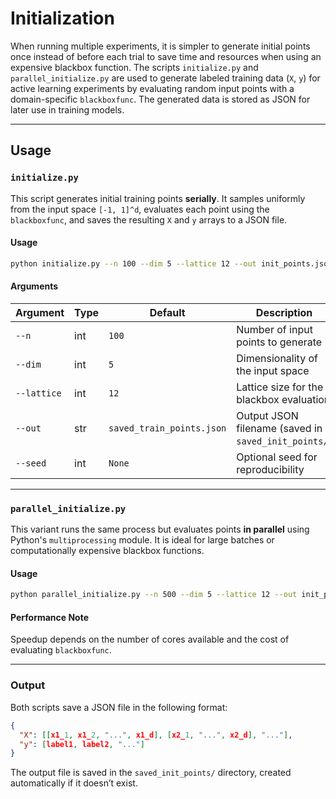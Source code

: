 # Initialization

When running multiple experiments, it is simpler to generate initial points once instead of before each trial to save time and resources when using an expensive blackbox function. The scripts `initialize.py` and `parallel_initialize.py` are used to generate labeled training data (`X`, `y`) for active learning experiments by evaluating random input points with a domain-specific `blackboxfunc`. The generated data is stored as JSON for later use in training models.

---

## Usage

### `initialize.py`

This script generates initial training points **serially**. It samples uniformly from the input space `[-1, 1]^d`, evaluates each point using the `blackboxfunc`, and saves the resulting `X` and `y` arrays to a JSON file.

#### **Usage**


```bash
python initialize.py --n 100 --dim 5 --lattice 12 --out init_points.json --seed 42
```

#### **Arguments**

| Argument       | Type   | Default                | Description                                             |
|----------------|--------|------------------------|---------------------------------------------------------|
| `--n`          | int    | `100`                  | Number of input points to generate                      |
| `--dim`        | int    | `5`                    | Dimensionality of the input space                       |
| `--lattice`    | int    | `12`                   | Lattice size for the blackbox evaluation                |
| `--out`        | str    | `saved_train_points.json` | Output JSON filename (saved in `saved_init_points/`) |
| `--seed`       | int    | `None`                 | Optional seed for reproducibility                       |

---

### `parallel_initialize.py`

This variant runs the same process but evaluates points **in parallel** using Python's `multiprocessing` module. It is ideal for large batches or computationally expensive blackbox functions.

#### **Usage**

```bash
python parallel_initialize.py --n 500 --dim 5 --lattice 12 --out init_points_parallel.json --seed 1337
```

#### **Performance Note**

Speedup depends on the number of cores available and the cost of evaluating `blackboxfunc`.

---

### Output

Both scripts save a JSON file in the following format:

```json
{
  "X": [[x1_1, x1_2, "...", x1_d], [x2_1, "...", x2_d], "..."],
  "y": [label1, label2, "..."]
}
```

The output file is saved in the `saved_init_points/` directory, created automatically if it doesn’t exist.

